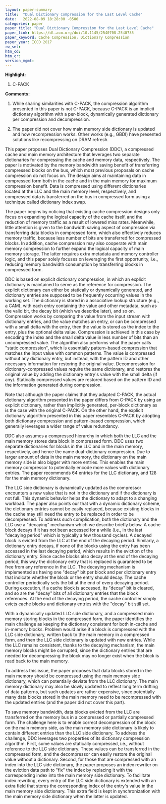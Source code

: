 ```yaml
---
layout: paper-summary
title:  "Dual Dictionary Compression for the Last Level Cache"
date:   2022-08-09 18:28:00 -0500
categories: paper
paper_title: "Dual Dictionary Compression for the Last Level Cache"
paper_link: https://dl.acm.org/doi/10.1145/2540708.2540735
paper_keyword: Cache Compression; Dictionary Compression
paper_year: ICCD 2017
rw_set:
htm_cd:
htm_cr:
version_mgmt:
---
```


**Highlight:**

1. C-PACK

**Comments:**

1. While sharing similarities with C-PACK, the compression algorithm presented in this paper is not C-PACK, because
C-PACK is an implicit dictionary algorithm with a per-block, dynamically generated dictionary per compression
and decompression.

2. The paper did not cover how main memory side dictionary is updated and how recompression works. 
Other works (e.g., GBDI) have presented solutions like recompressing on DRAM refresh.

This paper proposes Dual Dictionary Compression (DDC), a compressed cache and main memory architecture that
leverages two separate dictionaries for compressing the cache and memory data, respectively.
The paper is motivated by the memory bandwidth saving benefit of transferring compressed blocks on the bus,
which most previous proposals on cache compression do not focus on.
The design aims at maintaining data in compressed form both in the cache and in the main memory for maximum
compression benefit.
Data is compressed using different dictionaries located at the LLC and the main memory level, respectively, and 
compressed data is transferred on the bus in compressed form using a technique called dictionary index swap.

The paper begins by noticing that existing cache compression designs only focus on expanding the logical capacity of
the cache itself, and the reduction of memory traffic as a result of lowered miss rates. 
Meanwhile, little attention is given to the bandwidth saving aspect of compression via transferring data blocks in
compressed form, which also effectively reduces memory traffic, because less number of bits are transferred for
compressed blocks.
In addition, cache compression may also cooperate with main memory compression to further expand the 
logical capacity of main memory storage.
The latter requires extra metadata and memory controller logic, and this paper solely focuses on leveraging the 
first opportunity, i.e., reducing memory bandwidth consumption by transferring blocks in compressed form.

DDC is based on explicit dictionary compression, in which an explicit dictionary is maintained to serve as the 
reference for compression. The explicit dictionary can either be statically or dynamically generated, and 
dictionary entries are supposed to be frequently occurring values in the working set.
The dictionary is stored in a associative lookup structure (e.g., a CAM), with each entry containing the value
and other metadata, such as the valid bit, the decay bit (which we describe later), and so on.
Compression works by comparing the value from the input stream with dictionary entries, and the value matches an
entry, or can be compressed with a small delta with the entry, then the value is stored as the index to the entry,
plus the optional delta value. Compression is achieved in this case by encoding the index and the small delta value
in less number of bits than an uncompressed value.
The algorithm also performs what the paper calls "static compression", which is essentially pattern-based compression
that matches the input value with common patterns. The value is compressed without any dictionary entry, but instead,
with the pattern ID and other necessary information for restoring the original value. 
Decompression for dictionary-compressed values require the same dictionary, and restores the original value 
by adding the dictionary entry's value with the small delta (if any).
Statically compressed values are restored based on the pattern ID and the information generated during compression.

Note that although the paper claims that they adapted C-PACK, the actual dictionary algorithm presented in the 
paper differs from C-PACK by using an explicit dictionary, rather than implicitly generated, per-block dictionary
as is the case with the original C-PACK.
On the other hand, the explicit dictionary algorithm presented in this paper resembles C-PACK by adopting both
dictionary compression and pattern-based compression, which generally leverages a wider range of value redundancy.

DDC also assumes a compressed hierarchy in which both the LLC and the main memory stores data block in compressed
form. DDC uses two separate dictionaries for blocks in the LLC and in the main memory, respectively, and hence 
the name dual-dictionary compression.
Due to larger amount of data in the main memory, the dictionary on the main memory side is also bigger with more 
entries. This enables the main memory compressor to potentially encode more values with dictionary entries.
The paper recommends 64 entries for the LLC dictionary, and 128 for the main memory dictionary.

The LLC side dictionary is dynamically updated as the compressor encounters a new value that is not in the dictionary
and if the dictionary is not full. This dynamic behavior helps the dictionary to adapt to a changing workload.
The paper also points our that with a dynamic dictionary scheme, the dictionary entries cannot be easily replaced,
because existing blocks in the cache may still need the entry to be replaced in order to be decompressed.
To address such complication, both the dictionary and the LLC use a "decaying" mechanism which we describe briefly 
below. A cache block decays if it has not been accessed for a while (i.e., in the last "decaying period" which
is typically a few thousand cycles). A decayed block is evicted from the LLC at the end of the decaying period.
Similarly, a dictionary entry decays, if none of the blocks using the entry has been accessed in the last decaying
period, which results in the eviction of the dictionary entry.
Since cache blocks also decay at the end of the decaying period, this way the dictionary entry that is replaced
is guaranteed to be free from any reference in the LLC.
The decaying mechanism is implemented as having one "decay" bit per block and per dictionary entry that indicate
whether the block or the entry should decay.
The cache controller periodically sets the bit at the end of every decaying period.
During execution, if a cache block is accessed, its "decay" bit is cleared, and so are the "decay" bits of all 
dictionary entries that the block references.
At the end of the decaying period, the cache controller simply evicts cache blocks and dictionary entries with the
"decay" bit still set.

With a dynamically updated LLC side dictionary, and a compressed main memory storing blocks in the compressed form, 
the paper identifies the main challenge as keeping the dictionary consistent for both in-cache and in-memory blocks. 
Problem would arise if a block is compressed with the LLC side dictionary, written back to the main memory 
in a compressed form, and then the LLC side dictionary is updated with new entries. 
While the LLC remains consistent, thanks to the decaying mechanism, the main memory blocks might be corrupted,
since the dictionary entries that are needed for decompressing the block may no longer exist when the block
is read back to the main memory.

To address this issue, the paper proposes that data blocks stored in the main memory should be compressed using the 
main memory side dictionary, which can potentially deviate from the LLC dictionary.
The main memory dictionary may also be slowly updated to reflect long term drifting of data patterns, but such 
updates are rather expensive, since potentially many data blocks stored in the main memory need to be recompressed 
with the updated entries (and the paper did not cover this part).

To save memory bandwidth, data blocks evicted from the LLC are transferred on the memory bus in a compressed or 
partially compressed form. 
The challenge here is to enable correct decompression of the block on the main memory side, as the 
main memory side dictionary is likely to contain different entries than the LLC side dictionary.
To address the challenge, DDC leverages two properties of its dictionary compression algorithm. 
First, some values are statically compressed, i.e., without reference to the LLC side dictionary.
These values can be transferred in the compressed form, and the decompressor can easily restore the original value
without a dictionary.
Second, for those that are compressed with an index into the LLC side dictionary, the paper proposes an index 
rewriter on the eviction data path to "fix" the index by replacing it with the corresponding index into the 
main memory side dictionary. 
To facilitate index rewriting, every entry of the LLC side dictionary is extended with an extra field that stores the 
corresponding index of the entry's value in the main memory side dictionary.
This extra field is kept in synchronization with the main memory side dictionary when the latter is updated.


